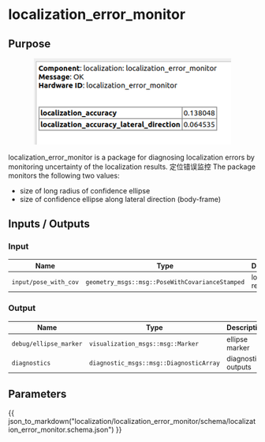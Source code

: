 # localization_error_monitor

## Purpose

<p align="center">
<img src="./media/diagnostics.png" width="400">
</p>

localization_error_monitor is a package for diagnosing localization errors by monitoring uncertainty of the localization results. 定位错误监控
The package monitors the following two values:

- size of long radius of confidence ellipse
- size of confidence ellipse along lateral direction (body-frame)

## Inputs / Outputs

### Input

| Name                  | Type                                            | Description         |
| --------------------- | ----------------------------------------------- | ------------------- |
| `input/pose_with_cov` | `geometry_msgs::msg::PoseWithCovarianceStamped` | localization result |

### Output

| Name                   | Type                                    | Description         |
| ---------------------- | --------------------------------------- | ------------------- |
| `debug/ellipse_marker` | `visualization_msgs::msg::Marker`       | ellipse marker      |
| `diagnostics`          | `diagnostic_msgs::msg::DiagnosticArray` | diagnostics outputs |

## Parameters

{{ json_to_markdown("localization/localization_error_monitor/schema/localization_error_monitor.schema.json") }}
